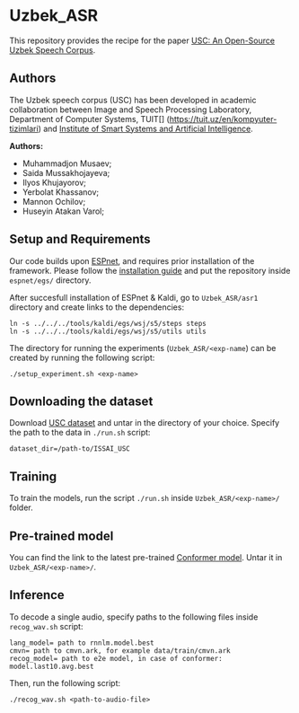 # Uzbek_ASR


This repository provides the recipe for the paper [USC: An Open-Source Uzbek Speech Corpus](https://arxiv.org/abs/2107.14419).

## Authors

The Uzbek speech corpus (USC) has been developed in academic collaboration between Image and Speech Processing Laboratory, Department of Computer Systems, TUIT[] (https://tuit.uz/en/kompyuter-tizimlari) and [Institute of Smart Systems and Artificial Intelligence]( https://issai.nu.edu.kz). 

**Authors:**
- Muhammadjon Musaev;
- Saida Mussakhojayeva;
- Ilyos Khujayorov;
- Yerbolat Khassanov;
- Mannon Ochilov;
- Huseyin Atakan Varol;

## Setup and Requirements 

Our code builds upon [ESPnet](https://github.com/espnet/espnet), and requires prior installation of the framework. Please follow the [installation guide](https://espnet.github.io/espnet/installation.html) and put the repository inside `espnet/egs/` directory.

After succesfull installation of ESPnet & Kaldi, go to `Uzbek_ASR/asr1` directory and create links to the dependencies:
```
ln -s ../../../tools/kaldi/egs/wsj/s5/steps steps
ln -s ../../../tools/kaldi/egs/wsj/s5/utils utils
```
The directory for running the experiments (`Uzbek_ASR/<exp-name`) can be created by running the following script:

```
./setup_experiment.sh <exp-name>
```

## Downloading the dataset
 
Download [USC dataset](https://issai.nu.edu.kz/uzbek-asr/) and untar in the directory of your choice. Specify the path to the data in  `./run.sh` script:
```
dataset_dir=/path-to/ISSAI_USC
```

## Training

To train the models, run the script `./run.sh` inside `Uzbek_ASR/<exp-name>/` folder.

## Pre-trained model

You can find the link to the latest pre-trained [Conformer model](https://issai.nu.edu.kz/wp-content/uploads/2021/07/model.tar.gz). Untar it in `Uzbek_ASR/<exp-name>/`. 

## Inference
To decode a single audio, specify paths to the following files inside `recog_wav.sh` script:
```
lang_model= path to rnnlm.model.best
cmvn= path to cmvn.ark, for example data/train/cmvn.ark
recog_model= path to e2e model, in case of conformer: model.last10.avg.best 
```
Then, run the following script:
```
./recog_wav.sh <path-to-audio-file>
```
